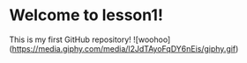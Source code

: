 # Welcome to lesson1!
This is my first GitHub repository!
![woohoo] (https://media.giphy.com/media/l2JdTAyoFqDY6nEis/giphy.gif)

